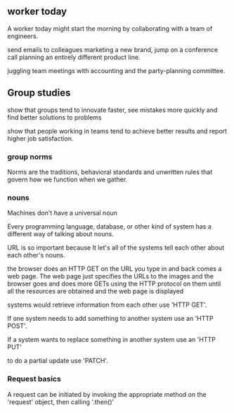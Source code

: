 ## worker today
A worker today might start the morning by collaborating with a team of engineers.

send emails to colleagues marketing a new brand,
jump on a conference call planning an entirely different product line.

juggling team meetings with accounting and the party-planning committee.

## Group studies
show that groups tend to innovate faster, see mistakes more quickly and find better solutions to problems 

show that people working in teams tend to achieve better results and report higher job satisfaction.

### group norms
Norms are the traditions, behavioral standards and unwritten rules that govern how we function when we gather.

### nouns
Machines don't have a universal noun

Every programming language, database, or other kind of 
system has a different way of talking about nouns.

URL is so important because It let's all of the systems tell each other about each other's nouns.

the browser does an HTTP GET on the URL you type in and back comes a web page. The web page just specifies the URLs to the images and the browser goes and does more GETs using the HTTP protocol on them until all the resources are obtained and the web page is displayed

systems would retrieve information from each other use 'HTTP GET'.

If one system needs to add something to another system use an 'HTTP POST'.

If a system wants to replace something in another system use an 'HTTP PUT'

to do a partial update use 'PATCH'.

### Request basics

A request can be initiated by invoking the appropriate method on the 'request' object, then calling '.then()'